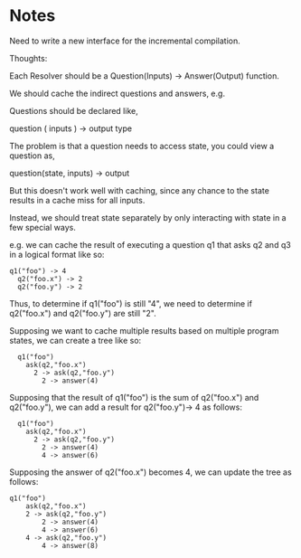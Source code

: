 # Notes

Need to write a new interface for the incremental compilation.

Thoughts:

Each Resolver should be a Question(Inputs) -> Answer(Output) function.

We should cache the indirect questions and answers, e.g.

Questions should be declared like,

question ( inputs ) -> output type

The problem is that a question needs to access state, you could view a question as,

question(state, inputs) -> output

But this doesn't work well with caching, since any chance to the state results in a cache miss for all inputs.

Instead, we should treat state separately by only interacting with state in a few special ways.

e.g. we can cache the result of executing a question q1 that asks q2 and q3 in a logical format like so:

```
q1("foo") -> 4
  q2("foo.x") -> 2
  q2("foo.y") -> 2
```

Thus, to determine if q1("foo") is still "4", we need to determine if q2("foo.x") and q2("foo.y") are still "2".

Supposing we want to cache multiple results based on multiple program states, we can create a tree like so:

```
  q1("foo")
    ask(q2,"foo.x")
      2 -> ask(q2,"foo.y")
        2 -> answer(4)
```

Supposing that the result of q1("foo") is the sum of q2("foo.x") and q2("foo.y"), we can add a result for q2("foo.y")-> 4 as follows:



```
  q1("foo")
    ask(q2,"foo.x")
      2 -> ask(q2,"foo.y")
        2 -> answer(4)
        4 -> answer(6)
```

Supposing the answer of q2("foo.x") becomes 4, we can update the tree as follows:



```
q1("foo")
    ask(q2,"foo.x")
    2 -> ask(q2,"foo.y")
        2 -> answer(4)
        4 -> answer(6)
    4 -> ask(q2,"foo.y")
        4 -> answer(8)
```

